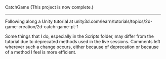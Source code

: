 CatchGame (This project is now complete.)

<hr>

Following along a Unity tutorial at unity3d.com/learn/tutorials/topics/2d-game-creation/2d-catch-game-pt-1

Some things that I do, especially in the Scripts folder, may differ from the tutorial due to deprecated methods used in the live sessions. Comments left wherever such a change occurs, either because of deprecation or because of a method I feel is more efficient.
